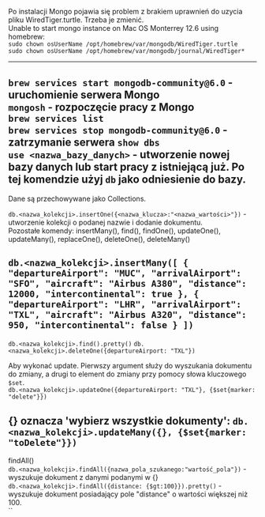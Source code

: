 Po instalacji Mongo pojawia się problem z brakiem uprawnień do uzycia pliku WiredTiger.turtle. Trzeba je zmienić.  
Unable to start mongo instance on Mac OS Monterrey 12.6 using homebrew:   
`sudo chown osUserName /opt/homebrew/var/mongodb/WiredTiger.turtle`  
`sudo chown osUserName /opt/homebrew/var/mongodb/journal/WiredTiger*`

---
`brew services start mongodb-community@6.0` - uruchomienie serwera Mongo  
`mongosh` - rozpoczęcie pracy z Mongo  
`brew services list`  
`brew services stop mongodb-community@6.0` - zatrzymanie serwera
`show dbs`  
`use <nazwa_bazy_danych>` - utworzenie nowej bazy danych lub start pracy z istniejącą już. Po
tej komendzie użyj `db` jako odniesienie do bazy.
---
Dane są przechowywane jako Collections.

`db.<nazwa_kolekcji>.insertOne({<nazwa_klucza>:"<nazwa_wartości>"})` - utworzenie kolekcji o
podanej nazwie i dodanie dokumentu.   
Pozostałe komendy: insertMany(), find(), findOne(), updateOne(), updateMany(), replaceOne(), deleteOne(), deleteMany()

`db.<nazwa_kolekcji>.insertMany([
{
"departureAirport": "MUC",
"arrivalAirport": "SFO",
"aircraft": "Airbus A380",
"distance": 12000,
"intercontinental": true
},
{
"departureAirport": "LHR",
"arrivalAirport": "TXL",
"aircraft": "Airbus A320",
"distance": 950,
"intercontinental": false
}
])`
---
`db.<nazwa_kolekcji>.find().pretty()`
`db.<nazwa_kolekcji>.deleteOne({departureAirport: "TXL"})`

Aby wykonać update. Pierwszy argument służy do wyszukania dokumentu do zmiany, a drugi to element do zmiany przy pomocy
słowa kluczowego `$set`.   
`db.<nazwa_kolekcji>.updateOne({departureAirport: "TXL"}, {$set{marker: "delete"}})`

{} oznacza 'wybierz wszystkie dokumenty':
`db.<nazwa_kolekcji>.updateMany({}, {$set{marker: "toDelete"}})`
---
findAll()  
`db.<nazwa_kolekcji>.findAll({nazwa_pola_szukanego:"wartość_pola"})` - wyszukuje dokument z danymi podanymi w {}  
`db.<nazwa_kolekcji>.findAll({distance: {$gt:100}}).pretty()` - wyszukuje dokument posiadający pole "distance" o
wartości
większej niż 100.  
``



